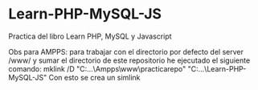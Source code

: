 # Learn-PHP-MySQL-JS
Practica del libro Learn PHP, MySQL y Javascript

Obs para AMPPS: para trabajar con el directorio por defecto del server /www/ y sumar el directorio de este repositorio he ejecutado el siguiente comando: 
mklink /D "C:\...\Ampps\www\practicarepo" "C:\...\Learn-PHP-MySQL-JS"
Con esto se crea un simlink